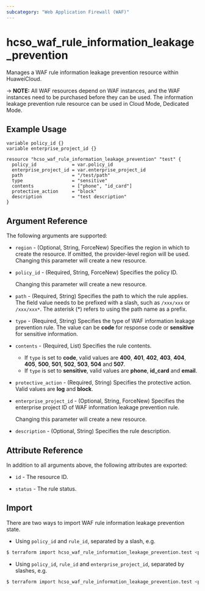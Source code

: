 ```yaml
---
subcategory: "Web Application Firewall (WAF)"
---
```


# hcso_waf_rule_information_leakage_prevention

Manages a WAF rule information leakage prevention resource within HuaweiCloud.

-> **NOTE:** All WAF resources depend on WAF instances, and the WAF instances need to be purchased before they can be
used. The information leakage prevention rule resource can be used in Cloud Mode, Dedicated Mode.

## Example Usage

```hcl
variable policy_id {}
variable enterprise_project_id {}

resource "hcso_waf_rule_information_leakage_prevention" "test" {
  policy_id             = var.policy_id
  enterprise_project_id = var.enterprise_project_id
  path                  = "/test/path"
  type                  = "sensitive"
  contents              = ["phone", "id_card"]
  protective_action     = "block"
  description           = "test description"
}
```

## Argument Reference

The following arguments are supported:

* `region` - (Optional, String, ForceNew) Specifies the region in which to create the resource.
  If omitted, the provider-level region will be used. Changing this parameter will create a new resource.

* `policy_id` - (Required, String, ForceNew) Specifies the policy ID.

  Changing this parameter will create a new resource.

* `path` - (Required, String) Specifies the path to which the rule applies. The field value needs to be prefixed
  with a slash, such as `/xxx/xxx` or `/xxx/xxx*`. The asterisk (*) refers to using the path name as a prefix.

* `type` - (Required, String) Specifies the type of WAF information leakage prevention rule. The value can be **code**
  for response code or **sensitive** for sensitive information.

* `contents` - (Required, List) Specifies the rule contents.
  + If `type` is set to **code**, valid values are **400**, **401**, **402**, **403**, **404**, **405**, **500**,
  **501**, **502**, **503**, **504** and **507**.
  + If `type` is set to **sensitive**, valid values are **phone**, **id_card** and **email**.

* `protective_action` - (Required, String) Specifies the protective action. Valid values are **log** and **block**.

* `enterprise_project_id` - (Optional, String, ForceNew) Specifies the enterprise project ID of WAF information leakage
  prevention rule.

  Changing this parameter will create a new resource.

* `description` - (Optional, String) Specifies the rule description.

## Attribute Reference

In addition to all arguments above, the following attributes are exported:

* `id` - The resource ID.

* `status` - The rule status.

## Import

There are two ways to import WAF rule information leakage prevention state.

* Using `policy_id` and `rule_id`, separated by a slash, e.g.

```bash
$ terraform import hcso_waf_rule_information_leakage_prevention.test <policy_id>/<rule_id>
```

* Using `policy_id`, `rule_id` and `enterprise_project_id`, separated by slashes, e.g.

```bash
$ terraform import hcso_waf_rule_information_leakage_prevention.test <policy_id>/<rule_id>/<enterprise_project_id>
```
